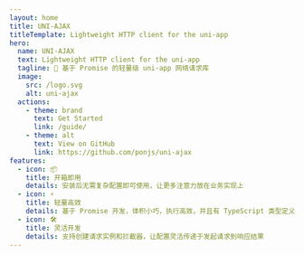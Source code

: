 ```yaml
---
layout: home
title: UNI-AJAX
titleTemplate: Lightweight HTTP client for the uni-app
hero:
  name: UNI-AJAX
  text: Lightweight HTTP client for the uni-app
  tagline: 🎐 基于 Promise 的轻量级 uni-app 网络请求库
  image:
    src: /logo.svg
    alt: uni-ajax
  actions:
    - theme: brand
      text: Get Started
      link: /guide/
    - theme: alt
      text: View on GitHub
      link: https://github.com/ponjs/uni-ajax
features:
  - icon: 📦
    title: 开箱即用
    details: 安装后无需复杂配置即可使用，让更多注意力放在业务实现上
  - icon: ⚡️
    title: 轻量高效
    details: 基于 Promise 开发，体积小巧，执行高效，并且有 TypeScript 类型定义
  - icon: 🛠️
    title: 灵活开发
    details: 支持创建请求实例和拦截器，让配置灵活传递于发起请求到响应结果
---
```

